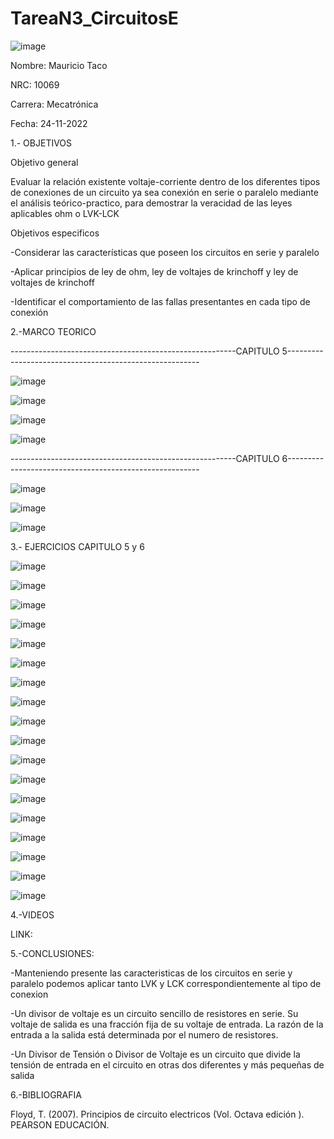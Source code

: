 # TareaN3_CircuitosE
![image](https://user-images.githubusercontent.com/116677544/203825551-52a9f9e2-fe66-4ff3-9f1c-91035a82dbad.png)

Nombre: Mauricio Taco

NRC: 10069

Carrera: Mecatrónica

Fecha: 24-11-2022

1.- OBJETIVOS

Objetivo general

Evaluar la relación existente voltaje-corriente dentro de los diferentes tipos de conexiones de un circuito ya sea conexión en serie o paralelo mediante el análisis teórico-practico, para demostrar la veracidad de las leyes aplicables ohm o LVK-LCK 

Objetivos especificos

-Considerar las características que poseen los circuitos en serie y paralelo

-Aplicar principios de ley de ohm, ley de voltajes de krinchoff y ley de voltajes de krinchoff

-Identificar el comportamiento de las fallas presentantes en cada tipo de conexión


2.-MARCO TEORICO

--------------------------------------------------------CAPITULO 5--------------------------------------------------------

![image](https://user-images.githubusercontent.com/116677544/203789726-d7624edd-bf1d-40c7-b6b9-9249e31c7471.png)

![image](https://user-images.githubusercontent.com/116677544/203789936-26699e20-679f-4f99-b700-3ecd6e2caef8.png)

![image](https://user-images.githubusercontent.com/116677544/203790082-eb67d3f5-660a-42f3-9cf5-90917c4054bc.png)

![image](https://user-images.githubusercontent.com/116677544/203790347-f7dd687f-9f9f-4fb9-a9a6-fb5a06a4407e.png)

--------------------------------------------------------CAPITULO 6--------------------------------------------------------

![image](https://user-images.githubusercontent.com/116677544/203790411-df009da1-d1db-4e3a-b2f8-b98fe721beaa.png)

![image](https://user-images.githubusercontent.com/116677544/203790498-e011ea10-f262-4e8c-bf7e-cf9aa1573571.png)

![image](https://user-images.githubusercontent.com/116677544/203790574-ae88529b-711d-4834-928f-3bfa2a991bba.png)

3.- EJERCICIOS CAPITULO 5 y 6

![image](https://user-images.githubusercontent.com/116677544/203809687-a9ec18a6-e250-4cd4-9600-aa8bf19a6ce0.png)

![image](https://user-images.githubusercontent.com/116677544/203809740-17fb32f6-f994-44a1-9def-f229285ad6c1.png)

![image](https://user-images.githubusercontent.com/116677544/203810019-f5c443b1-8672-49ba-b87d-8de0f5d6ca0c.png)

![image](https://user-images.githubusercontent.com/116677544/203810235-790d03ea-5d04-4749-9f23-63b4b0b0b0c2.png)

![image](https://user-images.githubusercontent.com/116677544/203810297-41761377-2fe1-4c94-92b8-fb4a275196d6.png)

![image](https://user-images.githubusercontent.com/116677544/203810486-6a877bd0-da7b-4ea1-afeb-4bc3f1de58bc.png)

![image](https://user-images.githubusercontent.com/116677544/203810604-fa990edc-6596-4081-ae42-bd72c5db6e28.png)

![image](https://user-images.githubusercontent.com/116677544/203810682-c95ff8eb-56ef-4381-9d49-562d9b8aadd6.png)

![image](https://user-images.githubusercontent.com/116677544/203810838-5d1fb5bd-59ca-4a6b-ac2c-69f1709b6a1f.png)

![image](https://user-images.githubusercontent.com/116677544/203810984-cfdeaf78-8f20-4ad3-a501-0ae03342ac3a.png)

![image](https://user-images.githubusercontent.com/116677544/203811073-2b76d77e-bfd4-46ba-a81a-5e0666f83476.png)

![image](https://user-images.githubusercontent.com/116677544/203811186-feb4d53f-5c10-465b-a2c4-2ecf975b94b0.png)

![image](https://user-images.githubusercontent.com/116677544/203811273-5f294924-cc6e-4100-b222-44a05cfcab08.png)

![image](https://user-images.githubusercontent.com/116677544/203811362-15458cf5-dc45-4079-a032-fd1ba82f0263.png)

![image](https://user-images.githubusercontent.com/116677544/203811456-4e9099fc-64bf-4085-af56-35a6f2a7bba7.png)

![image](https://user-images.githubusercontent.com/116677544/203811537-0c84cc4a-5a92-4ebf-9405-a36b33c7b762.png)

![image](https://user-images.githubusercontent.com/116677544/203811659-2ce35cd5-238b-4694-964f-f0a0b52d4fd5.png)

![image](https://user-images.githubusercontent.com/116677544/203811778-87d6086d-5a41-43ce-a35c-e8920a333b24.png)

4.-VIDEOS

LINK: 

5.-CONCLUSIONES:

-Manteniendo presente las caracteristicas de los circuitos en serie y paralelo podemos aplicar tanto LVK y LCK correspondientemente al tipo de conexion 

-Un divisor de voltaje es un circuito sencillo de resistores en serie. Su voltaje de salida es una fracción fija de su voltaje de entrada. La razón de la entrada a la salida está determinada por el numero de resistores.

-Un Divisor de Tensión o Divisor de Voltaje es un circuito que divide la tensión de entrada en el circuito en otras dos diferentes y más pequeñas de salida

6.-BIBLIOGRAFIA

Floyd, T. (2007). Principios de circuito electricos (Vol. Octava edición ). PEARSON EDUCACIÓN.




